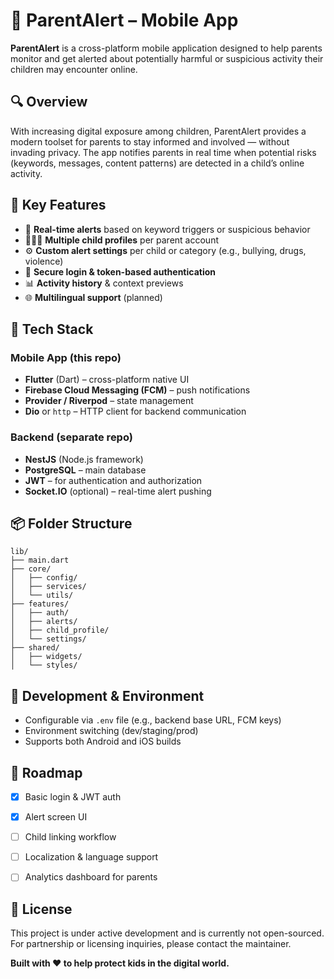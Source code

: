 # 📱 ParentAlert – Mobile App

**ParentAlert** is a cross-platform mobile application designed to help parents monitor and get alerted about potentially harmful or suspicious activity their children may encounter online.


## 🔍 Overview

With increasing digital exposure among children, ParentAlert provides a modern toolset for parents to stay informed and involved — without invading privacy. The app notifies parents in real time when potential risks (keywords, messages, content patterns) are detected in a child’s online activity.


## 🎯 Key Features

- 🔔 **Real-time alerts** based on keyword triggers or suspicious behavior
- 👨‍👩‍👧 **Multiple child profiles** per parent account
- ⚙️ **Custom alert settings** per child or category (e.g., bullying, drugs, violence)
- 🔐 **Secure login & token-based authentication**
- 📊 **Activity history** & context previews
- 🌐 **Multilingual support** (planned)


## 🧱 Tech Stack

### Mobile App (this repo)
- **Flutter** (Dart) – cross-platform native UI
- **Firebase Cloud Messaging (FCM)** – push notifications
- **Provider / Riverpod** – state management
- **Dio** or `http` – HTTP client for backend communication

### Backend (separate repo)
- **NestJS** (Node.js framework)
- **PostgreSQL** – main database
- **JWT** – for authentication and authorization
- **Socket.IO** (optional) – real-time alert pushing


## 📦 Folder Structure

```
lib/
├── main.dart
├── core/
│   ├── config/
│   ├── services/
│   └── utils/
├── features/
│   ├── auth/
│   ├── alerts/
│   ├── child_profile/
│   └── settings/
├── shared/
│   ├── widgets/
│   └── styles/
```


## 🧪 Development & Environment

- Configurable via `.env` file (e.g., backend base URL, FCM keys)
- Environment switching (dev/staging/prod)
- Supports both Android and iOS builds


## 🚧 Roadmap

- [x] Basic login & JWT auth
- [x] Alert screen UI
- [ ] Child linking workflow
- [ ] Localization & language support
- [ ] Analytics dashboard for parents


## 📄 License

This project is under active development and is currently not open-sourced. For partnership or licensing inquiries, please contact the maintainer.


**Built with ❤️ to help protect kids in the digital world.**
